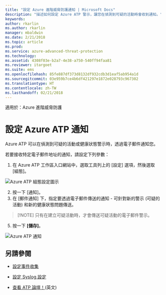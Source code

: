 ```yaml
---
title: "設定 Azure 進階威脅防護通知 | Microsoft Docs"
description: "描述如何設定 Azure ATP 警示，讓您在偵測到可疑的活動時會收到通知。"
keywords: 
author: rkarlin
ms.author: rkarlin
manager: mbaldwin
ms.date: 2/21/2018
ms.topic: article
ms.prod: 
ms.service: azure-advanced-threat-protection
ms.technology: 
ms.assetid: 4308f03e-b2a7-4e38-a750-540ff94faa81
ms.reviewer: itargoet
ms.suite: ems
ms.openlocfilehash: 85fe887df373d8132df932cdb3d1eaf5ab954a1d
ms.sourcegitcommit: 03e959b7ce4b6df421297e1872e028793c967302
ms.translationtype: HT
ms.contentlocale: zh-TW
ms.lasthandoff: 02/21/2018
---
```

適用於：Azure 進階威脅防護


# <a name="set-azure-atp-notifications"></a>設定 Azure ATP 通知

Azure ATP 可以在偵測到可疑的活動或健康狀態警示時，透過電子郵件通知您。 

若要接收特定電子郵件地址的通知，請設定下列參數：


1. 在 Azure ATP 工作區入口網站中，選取工具列上的 [設定] 選項，然後選取 [組態]。

![Azure ATP 組態設定圖示](media/atp-config-menu.png)

2. 按一下 [通知]。
3. 在 [郵件通知] 下，指定要透過電子郵件傳送的通知 - 可針對新的警示 (可疑的活動) 和新的健康狀態問題傳送。 
 
 >  [!NOTE]
 >   只有在建立可疑活動時，才會傳送可疑活動的電子郵件警示。

5. 按一下 **[儲存]**。

 ![Azure ATP 通知](media/atp-notifications.png)



## <a name="see-also"></a>另請參閱

- [設定事件收集](configure-event-collection.md)

- [設定 Syslog 設定](setting-syslog.md)
- [查看 ATP 論壇！](https://aka.ms/azureatpcommunity)\(英文\)